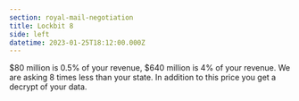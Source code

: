 ```yaml
---
section: royal-mail-negotiation
title: Lockbit 8
side: left
datetime: 2023-01-25T18:12:00.000Z
---
```

$80 million is 0.5% of your revenue, $640 million is 4% of your revenue. We are asking 8 times less than your state. In addition to this price you get a decrypt of your data.

